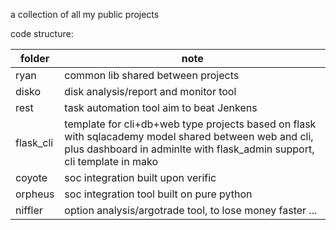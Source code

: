 a collection of all my public projects

code structure:

folder | note 
--|--
ryan | common lib shared between projects 
disko | disk analysis/report and monitor tool 
rest | task automation tool aim to beat Jenkens
flask_cli | template for cli+db+web type projects based on flask with sqlacademy model shared between web and cli, plus dashboard in adminlte with flask_admin support, cli template in mako 
coyote | soc integration built upon verific
orpheus | soc integration tool built on pure python 
niffler | option analysis/argotrade tool, to lose money faster ... 

